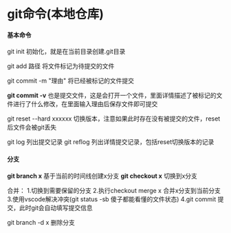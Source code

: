 # git命令(本地仓库)

#### 基本命令
git init 初始化，就是在当前目录创建.git目录

git add 路径 将文件标记为待提交的文件

git commit -m "理由" 将已经被标记的文件提交

**git commit -v** 也是提交文件，这是会打开一个文件，里面详情描述了被标记的文件进行了什么修改，在里面输入理由后保存文件即可提交

git reset --hard xxxxxx  切换版本，注意如果此时存在没有被提交的文件，reset后文件会被git丢失

git log 列出提交记录
git reflog 列出详情提交记录，包括reset切换版本的记录


#### 分支
**git branch x** 基于当前的时间线创建x分支
**git checkout x** 切换到x分支

合并：
1.切换到需要保留的分支
2.执行checkout merge x 合并x分支到当前分支
3.使用vscode解决冲突(git status -sb 傻子都能看懂的文件状态)
4.git commit 提交，此时git会自动填写提交信息


git branch -d x 删除分支






